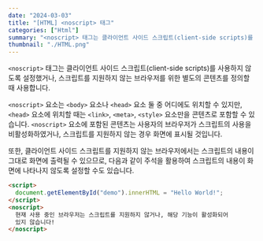 ```yaml
---
date: "2024-03-03"
title: "[HTML] <noscript> 태그"
categories: ["Html"]
summary: "<noscript> 태그는 클라이언트 사이드 스크립트(client-side scripts)를 사용하지 않도록 설정했거나, 스크립트를 지원하지 않는 브라우저를 위한 별도의 콘텐츠를 정의할 때 사용합니다."
thumbnail: "./HTML.png"
---
```


`<noscript>` 태그는 클라이언트 사이드 스크립트(client-side scripts)를 사용하지 않도록 설정했거나, 스크립트를 지원하지 않는 브라우저를 위한 별도의 콘텐츠를 정의할 때 사용합니다.

`<noscript>` 요소는 `<body>` 요소나 `<head>` 요소 둘 중 어디에도 위치할 수 있지만, `<head>` 요소에 위치할 때는 `<link>`, `<meta>`, `<style>` 요소만을 콘텐츠로 포함할 수 있습니다. `<noscript>` 요소에 포함된 콘텐츠는 사용자의 브라우저가 스크립트의 사용을 비활성화하였거나, 스크립트를 지원하지 않는 경우 화면에 표시될 것입니다.

또한, 클라이언트 사이드 스크립트를 지원하지 않는 브라우저에서는 스크립트의 내용이 그대로 화면에 출력될 수 있으므로, 다음과 같이 주석을 활용하여 스크립트의 내용이 화면에 나타나지 않도록 설정할 수도 있습니다.

```html
<script>
  document.getElementById("demo").innerHTML = "Hello World!";
</script>
<noscript>
  현재 사용 중인 브라우저는 스크립트를 지원하지 않거나, 해당 기능이 활성화되어
  있지 않습니다!
</noscript>
```
